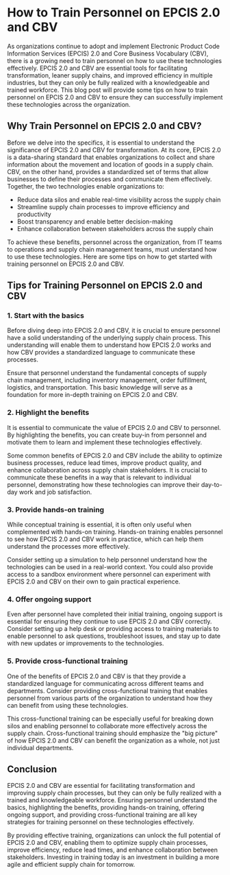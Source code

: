 # How to Train Personnel on EPCIS 2.0 and CBV

As organizations continue to adopt and implement Electronic Product Code Information Services (EPCIS) 2.0 and Core Business Vocabulary (CBV), there is a growing need to train personnel on how to use these technologies effectively. EPCIS 2.0 and CBV are essential tools for facilitating transformation, leaner supply chains, and improved efficiency in multiple industries, but they can only be fully realized with a knowledgeable and trained workforce. This blog post will provide some tips on how to train personnel on EPCIS 2.0 and CBV to ensure they can successfully implement these technologies across the organization.

## Why Train Personnel on EPCIS 2.0 and CBV?

Before we delve into the specifics, it is essential to understand the significance of EPCIS 2.0 and CBV for transformation. At its core, EPCIS 2.0 is a data-sharing standard that enables organizations to collect and share information about the movement and location of goods in a supply chain. CBV, on the other hand, provides a standardized set of terms that allow businesses to define their processes and communicate them effectively. Together, the two technologies enable organizations to:

- Reduce data silos and enable real-time visibility across the supply chain
- Streamline supply chain processes to improve efficiency and productivity
- Boost transparency and enable better decision-making
- Enhance collaboration between stakeholders across the supply chain

To achieve these benefits, personnel across the organization, from IT teams to operations and supply chain management teams, must understand how to use these technologies. Here are some tips on how to get started with training personnel on EPCIS 2.0 and CBV.

## Tips for Training Personnel on EPCIS 2.0 and CBV

### 1. Start with the basics

Before diving deep into EPCIS 2.0 and CBV, it is crucial to ensure personnel have a solid understanding of the underlying supply chain process. This understanding will enable them to understand how EPCIS 2.0 works and how CBV provides a standardized language to communicate these processes.

Ensure that personnel understand the fundamental concepts of supply chain management, including inventory management, order fulfillment, logistics, and transportation. This basic knowledge will serve as a foundation for more in-depth training on EPCIS 2.0 and CBV.

### 2. Highlight the benefits

It is essential to communicate the value of EPCIS 2.0 and CBV to personnel. By highlighting the benefits, you can create buy-in from personnel and motivate them to learn and implement these technologies effectively.

Some common benefits of EPCIS 2.0 and CBV include the ability to optimize business processes, reduce lead times, improve product quality, and enhance collaboration across supply chain stakeholders. It is crucial to communicate these benefits in a way that is relevant to individual personnel, demonstrating how these technologies can improve their day-to-day work and job satisfaction.

### 3. Provide hands-on training

While conceptual training is essential, it is often only useful when complemented with hands-on training. Hands-on training enables personnel to see how EPCIS 2.0 and CBV work in practice, which can help them understand the processes more effectively.

Consider setting up a simulation to help personnel understand how the technologies can be used in a real-world context. You could also provide access to a sandbox environment where personnel can experiment with EPCIS 2.0 and CBV on their own to gain practical experience.

### 4. Offer ongoing support

Even after personnel have completed their initial training, ongoing support is essential for ensuring they continue to use EPCIS 2.0 and CBV correctly. Consider setting up a help desk or providing access to training materials to enable personnel to ask questions, troubleshoot issues, and stay up to date with new updates or improvements to the technologies.

### 5. Provide cross-functional training

One of the benefits of EPCIS 2.0 and CBV is that they provide a standardized language for communicating across different teams and departments. Consider providing cross-functional training that enables personnel from various parts of the organization to understand how they can benefit from using these technologies.

This cross-functional training can be especially useful for breaking down silos and enabling personnel to collaborate more effectively across the supply chain. Cross-functional training should emphasize the "big picture" of how EPCIS 2.0 and CBV can benefit the organization as a whole, not just individual departments.

## Conclusion

EPCIS 2.0 and CBV are essential for facilitating transformation and improving supply chain processes, but they can only be fully realized with a trained and knowledgeable workforce. Ensuring personnel understand the basics, highlighting the benefits, providing hands-on training, offering ongoing support, and providing cross-functional training are all key strategies for training personnel on these technologies effectively.

By providing effective training, organizations can unlock the full potential of EPCIS 2.0 and CBV, enabling them to optimize supply chain processes, improve efficiency, reduce lead times, and enhance collaboration between stakeholders. Investing in training today is an investment in building a more agile and efficient supply chain for tomorrow.
